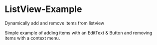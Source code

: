 # ListView-Example
Dynamically add and remove items from listview

Simple example of adding items with an EditText & Button and removing items with a context menu. 
